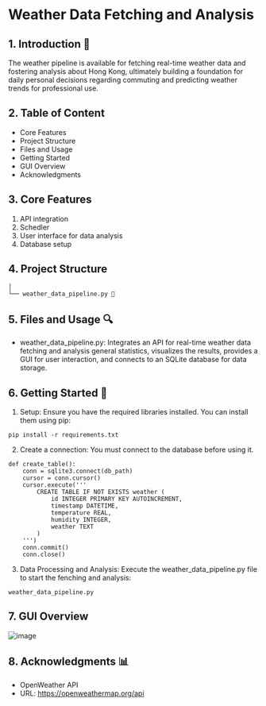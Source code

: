 # Weather Data Fetching and Analysis

## 1. Introduction 🎯
The weather pipeline is available for fetching real-time weather data and fostering analysis about Hong Kong, ultimately building a foundation for daily personal decisions regarding commuting and predicting weather trends for professional use.

## 2. Table of Content
- Core Features
- Project Structure
- Files and Usage
- Getting Started
- GUI Overview
- Acknowledgments

## 3. Core Features
1. API integration
2. Schedler
3. User interface for data analysis
4. Database setup


## 4. Project Structure
```
│
└── weather_data_pipeline.py 🚀
```

## 5. Files and Usage 🔍
- weather_data_pipeline.py: Integrates an API for real-time weather data fetching and analysis general statistics, visualizes the results, provides a GUI for user interaction, and connects to an SQLite database for data storage.


## 6. Getting Started 🧰
1. Setup: Ensure you have the required libraries installed. You can install them using pip:

```
pip install -r requirements.txt
```

2. Create a connection: You must connect to the database before using it.

```
def create_table():
    conn = sqlite3.connect(db_path)
    cursor = conn.cursor()
    cursor.execute('''
        CREATE TABLE IF NOT EXISTS weather (
            id INTEGER PRIMARY KEY AUTOINCREMENT,
            timestamp DATETIME,
            temperature REAL,
            humidity INTEGER,
            weather TEXT
        )
    ''')
    conn.commit()
    conn.close()
```


3. Data Processing and Analysis: Execute the weather_data_pipeline.py file to start the fenching and analysis:

```
weather_data_pipeline.py
```


## 7. GUI Overview
![image](https://github.com/Dorislwk/Weather_api/blob/main/photo/GUI%20for%20weather%20pipeline.png)

## 8. Acknowledgments 📊
- OpenWeather API
- URL: https://openweathermap.org/api 